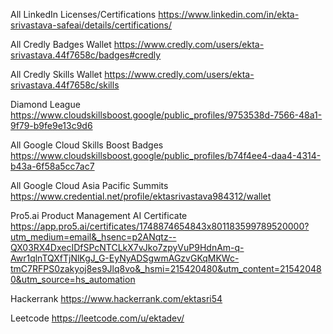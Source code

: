 All LinkedIn Licenses/Certifications
https://www.linkedin.com/in/ekta-srivastava-safeai/details/certifications/

All Credly Badges Wallet
https://www.credly.com/users/ekta-srivastava.44f7658c/badges#credly

All Credly Skills Wallet
https://www.credly.com/users/ekta-srivastava.44f7658c/skills

Diamond League
https://www.cloudskillsboost.google/public_profiles/9753538d-7566-48a1-9f79-b9fe9e13c9d6

All Google Cloud Skills Boost Badges
https://www.cloudskillsboost.google/public_profiles/b74f4ee4-daa4-4314-b43a-6f58a5cc7ac7

All Google Cloud Asia Pacific Summits
https://www.credential.net/profile/ektasrivastava984312/wallet

Pro5.ai Product Management AI Certificate
https://app.pro5.ai/certificates/1748874654843x801183599789520000?utm_medium=email&_hsenc=p2ANqtz--QX03RX4DxecIDfSPcNTCLkX7vJko7zpyVuP9HdnAm-q-Awr1qlnTQXfTjNlKgJ_G-EyNyADSgwmAGzvGKqMKWc-tmC7RFPS0zakyoj8es9Jlq8vo&_hsmi=215420480&utm_content=215420480&utm_source=hs_automation

Hackerrank
https://www.hackerrank.com/ektasri54

Leetcode
https://leetcode.com/u/ektadev/
